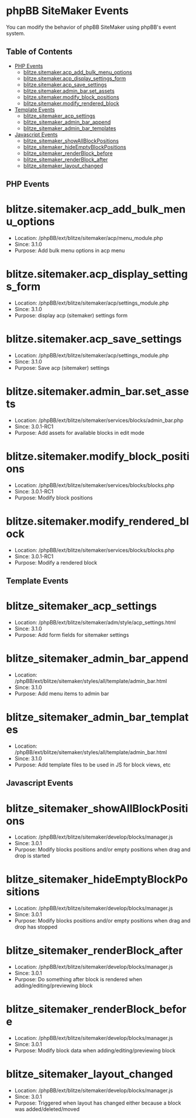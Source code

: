 # phpBB SiteMaker Events

You can modify the behavior of phpBB SiteMaker using phpBB's event system.

## Table of Contents

- [PHP Events](#php-events)
  * [blitze.sitemaker.acp_add_bulk_menu_options](#blitzesitemakeracp_add_bulk_menu_options)
  * [blitze.sitemaker.acp_display_settings_form](#blitzesitemakeracp_display_settings_form)
  * [blitze.sitemaker.acp_save_settings](#blitzesitemakeracp_save_settings)
  * [blitze.sitemaker.admin_bar.set_assets](#blitzesitemakeradmin_barset_assets)
  * [blitze.sitemaker.modify_block_positions](#blitzesitemakermodify_block_positions)
  * [blitze.sitemaker.modify_rendered_block](#blitzesitemakermodify_rendered_block)
- [Template Events](#template-events)
  * [blitze_sitemaker_acp_settings](#blitze_sitemaker_acp_settings)
  * [blitze_sitemaker_admin_bar_append](#blitze_sitemaker_admin_bar_append)
  * [blitze_sitemaker_admin_bar_templates](#blitze_sitemaker_admin_bar_templates)
- [Javascript Events](#javascript-events)
  * [blitze_sitemaker_showAllBlockPositions](#blitze_sitemaker_showallblockpositions)
  * [blitze_sitemaker_hideEmptyBlockPositions](#blitze_sitemaker_hideemptyblockpositions)
  * [blitze_sitemaker_renderBlock_before](#blitze_sitemaker_renderblock_before)
  * [blitze_sitemaker_renderBlock_after](#blitze_sitemaker_renderblock_after)
  * [blitze_sitemaker_layout_changed](#blitze_sitemaker_layout_changed)

## PHP Events

blitze.sitemaker.acp_add_bulk_menu_options
===
* Location: /phpBB/ext/blitze/sitemaker/acp/menu_module.php
* Since: 3.1.0
* Purpose: Add bulk menu options in acp menu

blitze.sitemaker.acp_display_settings_form
===
* Location: /phpBB/ext/blitze/sitemaker/acp/settings_module.php
* Since: 3.1.0
* Purpose: display acp (sitemaker) settings form

blitze.sitemaker.acp_save_settings
===
* Location: /phpBB/ext/blitze/sitemaker/acp/settings_module.php
* Since: 3.1.0
* Purpose: Save acp (sitemaker) settings

blitze.sitemaker.admin_bar.set_assets
===
* Location: /phpBB/ext/blitze/sitemaker/services/blocks/admin_bar.php
* Since: 3.0.1-RC1
* Purpose: Add assets for available blocks in edit mode

blitze.sitemaker.modify_block_positions
===
* Location: /phpBB/ext/blitze/sitemaker/services/blocks/blocks.php
* Since: 3.0.1-RC1
* Purpose: Modify block positions

blitze.sitemaker.modify_rendered_block
===
* Location: /phpBB/ext/blitze/sitemaker/services/blocks/blocks.php
* Since: 3.0.1-RC1
* Purpose: Modify a rendered block

## Template Events

blitze_sitemaker_acp_settings
===
* Location: /phpBB/ext/blitze/sitemaker/adm/style/acp_settings.html
* Since: 3.1.0
* Purpose: Add form fields for sitemaker settings

blitze_sitemaker_admin_bar_append
===
* Location: /phpBB/ext/blitze/sitemaker/styles/all/template/admin_bar.html
* Since: 3.1.0
* Purpose: Add menu items to admin bar

blitze_sitemaker_admin_bar_templates
===
* Location: /phpBB/ext/blitze/sitemaker/styles/all/template/admin_bar.html
* Since: 3.1.0
* Purpose: Add template files to be used in JS for block views, etc

## Javascript Events

blitze_sitemaker_showAllBlockPositions
===
* Location: /phpBB/ext/blitze/sitemaker/develop/blocks/manager.js
* Since: 3.0.1
* Purpose: Modify blocks positions and/or empty positions when drag and drop is started

blitze_sitemaker_hideEmptyBlockPositions
===
* Location: /phpBB/ext/blitze/sitemaker/develop/blocks/manager.js
* Since: 3.0.1
* Purpose: Modify blocks positions and/or empty positions when drag and drop has stopped

blitze_sitemaker_renderBlock_after
===
* Location: /phpBB/ext/blitze/sitemaker/develop/blocks/manager.js
* Since: 3.0.1
* Purpose: Do something after block is rendered when adding/editing/previewing block

blitze_sitemaker_renderBlock_before
===
* Location: /phpBB/ext/blitze/sitemaker/develop/blocks/manager.js
* Since: 3.0.1
* Purpose: Modify block data when adding/editing/previewing block

blitze_sitemaker_layout_changed
===
* Location: /phpBB/ext/blitze/sitemaker/develop/blocks/manager.js
* Since: 3.0.1
* Purpose: Triggered when layout has changed either because a block was added/deleted/moved
